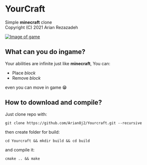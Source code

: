 # YourCraft
Simple **minecraft** clone  
Copyright (C) 2021 Arian Rezazadeh

[![Image of game](https://beeimg.com/images/c04130715831.png)](https://beeimg.com/view/c0413071583)

## What can you do ingame?
Your abilities are infinite just like **minecraft**, You can:
- Place *block*
- Remove *block*

even you can move in game 😁

## How to download and compile?
Just clone repo with:
```
git clone https://github.com/Arian8j2/Yourcraft.git --recursive
```
then create folder for build:
```
cd Yourcraft && mkdir build && cd build
```
and compile it:
```
cmake .. && make
```
